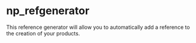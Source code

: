 # np_refgenerator
This reference generator will allow you to automatically add a reference to the creation of your products.
